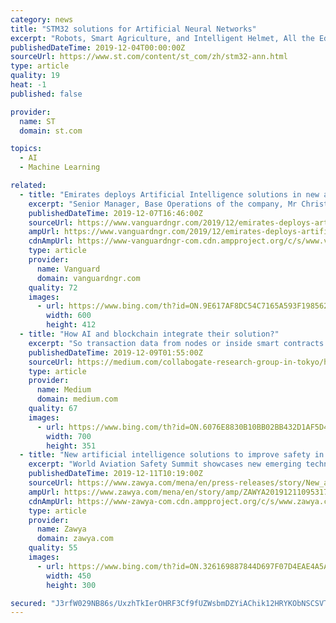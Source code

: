 ```yaml
---
category: news
title: "STM32 solutions for Artificial Neural Networks"
excerpt: "Robots, Smart Agriculture, and Intelligent Helmet, All the Educational Projects at the Center of Maker Faire Rome 2019"
publishedDateTime: 2019-12-04T00:00:00Z
sourceUrl: https://www.st.com/content/st_com/zh/stm32-ann.html
type: article
quality: 19
heat: -1
published: false

provider:
  name: ST
  domain: st.com

topics:
  - AI
  - Machine Learning

related:
  - title: "Emirates deploys Artificial Intelligence solutions in new aircrafts"
    excerpt: "Senior Manager, Base Operations of the company, Mr Christopher Welham, who took journalist on tour of the airlines engineering section in Dubai yesterday, said because the future is technology, Emirates is trying to deploy Artificial Intelligence-based technologies not only to maintain its leadership in the aviation business, but to provide ..."
    publishedDateTime: 2019-12-07T16:46:00Z
    sourceUrl: https://www.vanguardngr.com/2019/12/emirates-deploys-artificial-intelligence-solutions-in-new-aircrafts/
    ampUrl: https://www.vanguardngr.com/2019/12/emirates-deploys-artificial-intelligence-solutions-in-new-aircrafts/amp/
    cdnAmpUrl: https://www-vanguardngr-com.cdn.ampproject.org/c/s/www.vanguardngr.com/2019/12/emirates-deploys-artificial-intelligence-solutions-in-new-aircrafts/amp/
    type: article
    provider:
      name: Vanguard
      domain: vanguardngr.com
    quality: 72
    images:
      - url: https://www.bing.com/th?id=ON.9E617AF8DC54C7165A593F198562CFD4
        width: 600
        height: 412
  - title: "How AI and blockchain integrate their solution?"
    excerpt: "So transaction data from nodes or inside smart contracts can be sent to other databases or data stores. These are the sort of places where AI can be deployed, or in the case of supply-chain, where internet-of-things (IoT) information can be brought to bear. https://sifted.eu/articles/state-of-ai-report-big-tech-vs-startups/ According to stateof ..."
    publishedDateTime: 2019-12-09T01:55:00Z
    sourceUrl: https://medium.com/collabogate-research-group-in-tokyo/how-ai-and-blockchain-integrate-their-solution-3a20f53f7ace
    type: article
    provider:
      name: Medium
      domain: medium.com
    quality: 67
    images:
      - url: https://www.bing.com/th?id=ON.6076E8830B10BB02BB432D1AF5D462B9
        width: 700
        height: 351
  - title: "New artificial intelligence solutions to improve safety in aviation sector"
    excerpt: "World Aviation Safety Summit showcases new emerging technologies, analytics and data solutions that will support the enhancement of safety within the industry Dubai, UAE: The World Aviation Safety Summit, which has taken place in Dubai, displayed new artificial intelligence (AI) technologies, that will help improve safety in the aviation sector."
    publishedDateTime: 2019-12-11T10:19:00Z
    sourceUrl: https://www.zawya.com/mena/en/press-releases/story/New_artificial_intelligence_solutions_to_improve_safety_in_aviation_sector-ZAWYA20191211095317/
    ampUrl: https://www.zawya.com/mena/en/story/amp/ZAWYA20191211095317/
    cdnAmpUrl: https://www-zawya-com.cdn.ampproject.org/c/s/www.zawya.com/mena/en/story/amp/ZAWYA20191211095317/
    type: article
    provider:
      name: Zawya
      domain: zawya.com
    quality: 55
    images:
      - url: https://www.bing.com/th?id=ON.326169887844D697F07D4EAE4A5A643E
        width: 450
        height: 300

secured: "J3rfW029NB86s/UxzhTkIerOHRF3Cf9fUZWsbmDZYiAChik12HRYKObNSCSVTeKqcnYv3eAu4uepYPD5vC5OS83C54g9RhKpniUFCdPNpLuesf1ff1xigK7gwRwbB6F79F8EbVM2DemjdX3aLsAFB4p/WNKai8db/Wbp1ux6iaBqVkFDwf23SMRnaQHFXExA7xQMVxQdl3ua7LgQI/IV3xltuMMmhAuAOzQa7czlO7AwjDfuitpjsgvwJ5eRkGbCetHiTydQOmpOB+vkqwHswQ==;0zbtdjORXhCWJx6r5dLofw=="
---
```


